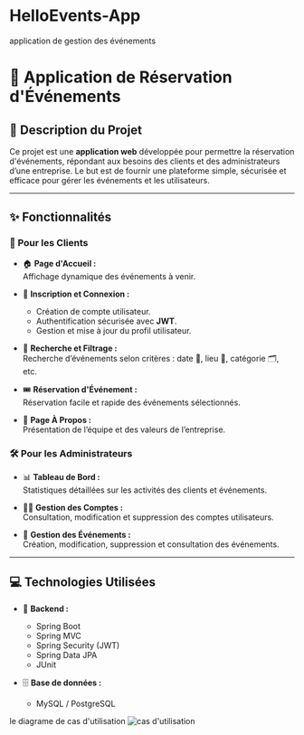 # HelloEvents-App
application de gestion des événements
# 🎉 Application de Réservation d'Événements

## 📖 Description du Projet

Ce projet est une **application web** développée pour permettre la réservation d'événements, répondant aux besoins des clients et des administrateurs d’une entreprise. Le but est de fournir une plateforme simple, sécurisée et efficace pour gérer les événements et les utilisateurs.

---

## ✨ Fonctionnalités

### 👥 Pour les Clients

- 🏠 **Page d'Accueil :**  
  Affichage dynamique des événements à venir.

- 🔐 **Inscription et Connexion :**
    - Création de compte utilisateur.
    - Authentification sécurisée avec **JWT**.
    - Gestion et mise à jour du profil utilisateur.

- 🔎 **Recherche et Filtrage :**  
  Recherche d’événements selon critères : date 📅, lieu 📍, catégorie 🗂️, etc.

- 🎟️ **Réservation d'Événement :**  
  Réservation facile et rapide des événements sélectionnés.

- 💼 **Page À Propos :**  
  Présentation de l’équipe et des valeurs de l’entreprise.

### 🛠️ Pour les Administrateurs

- 📊 **Tableau de Bord :**  
  Statistiques détaillées sur les activités des clients et événements.

- 🧑‍💼 **Gestion des Comptes :**  
  Consultation, modification et suppression des comptes utilisateurs.

- 📅 **Gestion des Événements :**  
  Création, modification, suppression et consultation des événements.

---

## 💻 Technologies Utilisées

- 🌱 **Backend :**
    - Spring Boot
    - Spring MVC
    - Spring Security (JWT)
    - Spring Data JPA
    - JUnit

- 🗄️ **Base de données :**
    - MySQL / PostgreSQL



le diagrame de cas d'utilisation
![cas d'utilisation](images/caseven.png)

